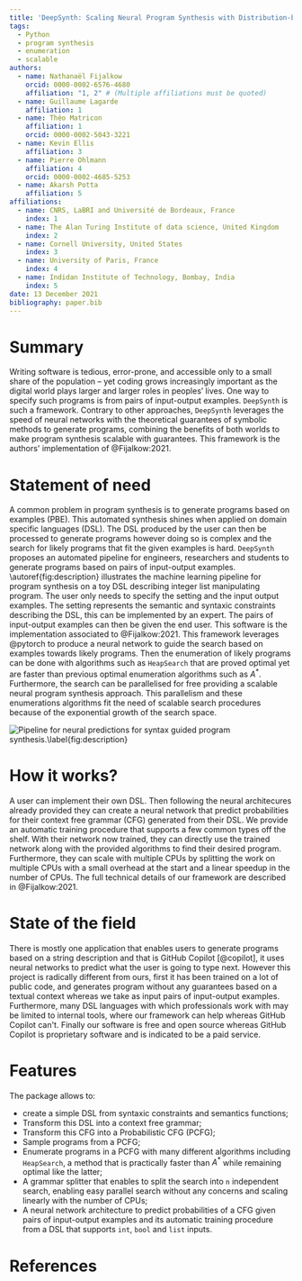 ```yaml
---
title: 'DeepSynth: Scaling Neural Program Synthesis with Distribution-based Search'
tags:
  - Python
  - program synthesis
  - enumeration
  - scalable
authors:
  - name: Nathanaël Fijalkow
    orcid: 0000-0002-6576-4680  
    affiliation: "1, 2" # (Multiple affiliations must be quoted)
  - name: Guillaume Lagarde
    affiliation: 1
  - name: Théo Matricon
    affiliation: 1
    orcid: 0000-0002-5043-3221 
  - name: Kevin Ellis
    affiliation: 3
  - name: Pierre Ohlmann
    affiliation: 4
    orcid: 0000-0002-4685-5253
  - name: Akarsh Potta
    affiliation: 5
affiliations:
  - name: CNRS, LaBRI and Université de Bordeaux, France
    index: 1
  - name: The Alan Turing Institute of data science, United Kingdom
    index: 2
  - name: Cornell University, United States
    index: 3
  - name: University of Paris, France
    index: 4
  - name: Indidan Institute of Technology, Bombay, India 
    index: 5
date: 13 December 2021
bibliography: paper.bib
---
```


# Summary

Writing software is tedious, error-prone, and accessible only to a small share of the population – yet coding grows increasingly important as the digital world plays larger and larger roles in peoples’ lives.
One way to specify such programs is from pairs of input-output examples.
`DeepSynth` is such a framework. Contrary to other approaches, `DeepSynth` leverages the speed of neural networks with the theoretical guarantees of symbolic methods to generate programs, combining the benefits of both worlds to make program synthesis scalable with guarantees. This framework is the authors' implementation of @Fijalkow:2021.

# Statement of need

A common problem in program synthesis is to generate programs based on examples (PBE).  This automated synthesis shines when applied on domain specific languages (DSL). The DSL produced by the user can then be processed to generate programs however doing so is complex and the search for likely programs that fit the given examples is hard.
`DeepSynth` proposes an automated pipeline for engineers, researchers and students to generate programs based on pairs of input-output examples.
\autoref{fig:description} illustrates the machine learning pipeline for program synthesis on a toy DSL describing integer list manipulating program. The user only needs to specify the setting and the input output examples. The setting represents the semantic and syntaxic constraints describing the DSL, this can be implemented by an expert. The pairs of input-output examples can then be given the end user.
This software is the implementation associated to @Fijalkow:2021.
This framework leverages @pytorch to produce a neural network to guide the search based on examples towards likely programs.
Then the enumeration of likely programs can be done with algorithms such as `HeapSearch` that are proved optimal yet are faster than previous optimal enumeration algorithms such as $A^*$.
Furthermore, the search can be parallelised for free providing a scalable neural program synthesis approach.
This parallelism and these enumerations algorithms fit the need of scalable search procedures because of the exponential growth of the search space.

![Pipeline for neural predictions for syntax guided program synthesis.\label{fig:description}](main_figure.png)

# How it works?

A user can implement their own DSL. Then following the neural architecures already provided they can create a neural network that predict probabilities for their context free grammar (CFG) generated from their DSL.
We provide an automatic training procedure that supports a few common types off the shelf.
With their network now trained, they can directly use the trained network along with the provided algorithms to find their desired program.
Furthermore, they can scale with multiple CPUs by splitting the work on multiple CPUs with a small overhead at the start and a linear speedup in the number of CPUs. The full technical details of our framework are described in @Fijalkow:2021.

# State of the field

There is mostly one application that enables users to generate programs based on a string description and that is GitHub Copilot [@copilot], it uses neural networks to predict what the user is going to type next. However this project is radically different from ours, first it has been trained on a lot of public code, and generates program without any guarantees based on a textual context whereas we take as input pairs of input-output examples.
Furthermore, many DSL languages with which professionals work with may be limited to internal tools, where our framework can help whereas GitHub Copilot can't. Finally our software is free and open source whereas GitHub Copilot is proprietary software and is indicated to be a paid service.

# Features

The package allows to:
- create a simple DSL from syntaxic constraints and semantics functions;
- Transform this DSL into a context free grammar;
- Transform this CFG into a Probabilistic CFG (PCFG);
- Sample programs from a PCFG;
- Enumerate programs in a PCFG with many different algorithms including `HeapSearch`, a method that is practically faster than $A^*$ while remaining optimal like the latter;
- A grammar splitter that enables to split the search into `n` independent search, enabling easy parallel search without any concerns and scaling linearly with the number of CPUs;
- A neural network architecture to predict probabilities of a CFG given pairs of input-output examples and its automatic training procedure from a DSL that supports `int`, `bool` and `list` inputs.

# References